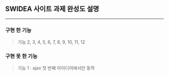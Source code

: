 ## SWIDEA 사이트 과제 완성도 설명

<hr/>

### 구현 한 기능

> 기능 2, 3, 4, 5, 6, 7, 8, 9, 10, 11, 12

### 구현 못 한 기능

> 기능 1 : ajax 첫 번째 아이디어에서만 동작
